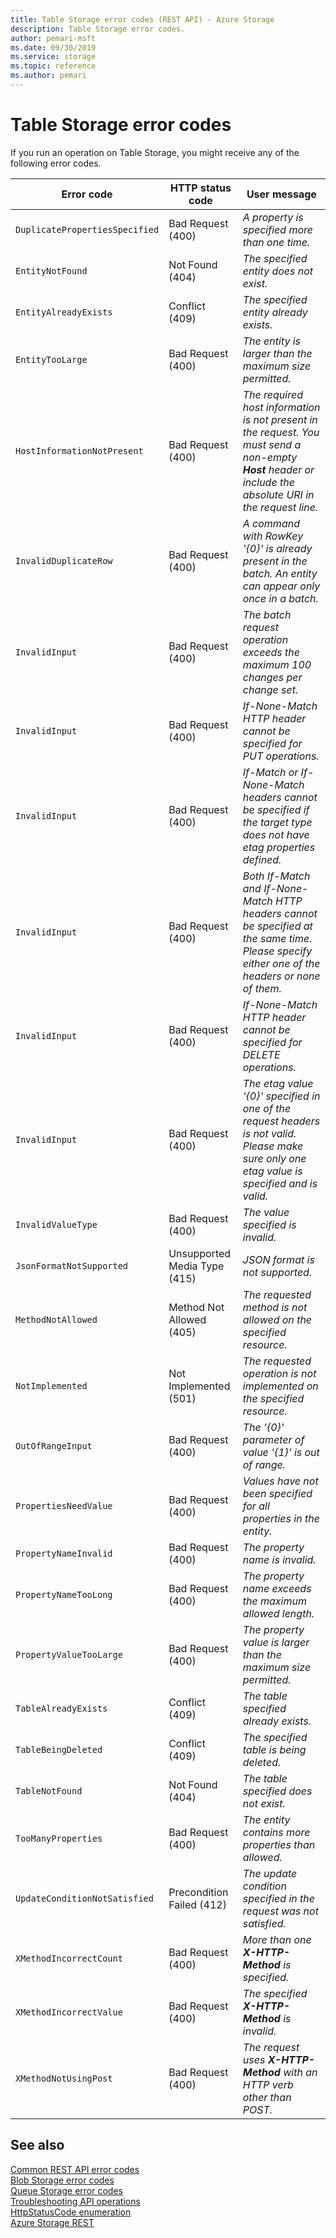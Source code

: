 ```yaml
---
title: Table Storage error codes (REST API) - Azure Storage
description: Table Storage error codes.
author: pemari-msft
ms.date: 09/30/2019
ms.service: storage
ms.topic: reference
ms.author: pemari
---
```


# Table Storage error codes

If you run an operation on Table Storage, you might receive any of the following error codes.  
  
|Error code|HTTP status code|User message|  
|----------------|----------------------|------------------|  
|`DuplicatePropertiesSpecified`|Bad Request (400)|*A property is specified more than one time.*|  
|`EntityNotFound`|Not Found (404)|*The specified entity does not exist.*|  
|`EntityAlreadyExists`|Conflict (409)|*The specified entity already exists.*|  
|`EntityTooLarge`|Bad Request (400)|*The entity is larger than the maximum size permitted.*|  
|`HostInformationNotPresent`|Bad Request (400)|*The required host information is not present in the request. You must send a non-empty **Host** header or include the absolute URI in the request line.*|
|`InvalidDuplicateRow`|Bad Request (400)|*A command with RowKey '{0}' is already present in the batch. An entity can appear only once in a batch.*|
|`InvalidInput`|Bad Request (400)|*The batch request operation exceeds the maximum 100 changes per change set.*|
|`InvalidInput`|Bad Request (400)|*If-None-Match HTTP header cannot be specified for PUT operations.*|
|`InvalidInput`|Bad Request (400)|*If-Match or If-None-Match headers cannot be specified if the target type does not have etag properties defined.*|
|`InvalidInput`|Bad Request (400)|*Both If-Match and If-None-Match HTTP headers cannot be specified at the same time. Please specify either one of the headers or none of them.*|
|`InvalidInput`|Bad Request (400)|*If-None-Match HTTP header cannot be specified for DELETE operations.*|
|`InvalidInput`|Bad Request (400)|*The etag value '{0}' specified in one of the request headers is not valid. Please make sure only one etag value is specified and is valid.*|
|`InvalidValueType`|Bad Request (400)|*The value specified is invalid.*|  
|`JsonFormatNotSupported`|Unsupported Media Type (415)|*JSON format is not supported.*|  
|`MethodNotAllowed`|Method Not Allowed (405)|*The requested method is not allowed on the specified resource.*|  
|`NotImplemented`|Not Implemented (501)|*The requested operation is not implemented on the specified resource.*|  
|`OutOfRangeInput`|Bad Request (400)|*The '{0}' parameter of value '{1}' is out of range.*|  
|`PropertiesNeedValue`|Bad Request (400)|*Values have not been specified for all properties in the entity.*|  
|`PropertyNameInvalid`|Bad Request (400)|*The property name is invalid.*|  
|`PropertyNameTooLong`|Bad Request (400)|*The property name exceeds the maximum allowed length.*|  
|`PropertyValueTooLarge`|Bad Request (400)|*The property value is larger than the maximum size permitted.*|  
|`TableAlreadyExists`|Conflict (409)|*The table specified already exists.*|  
|`TableBeingDeleted`|Conflict (409)|*The specified table is being deleted.*|  
|`TableNotFound`|Not Found (404)|*The table specified does not exist.*|  
|`TooManyProperties`|Bad Request (400)|*The entity contains more properties than allowed.*|  
|`UpdateConditionNotSatisfied`|Precondition Failed (412)|*The update condition specified in the request was not satisfied.*|  
|`XMethodIncorrectCount`|Bad Request (400)|*More than one **X-HTTP-Method** is specified.*|  
|`XMethodIncorrectValue`|Bad Request (400)|*The specified **X-HTTP-Method** is invalid.*|  
|`XMethodNotUsingPost`|Bad Request (400)|*The request uses **X-HTTP-Method** with an HTTP verb other than POST.*|  
  
## See also  

[Common REST API error codes](Common-REST-API-Error-Codes.md)   
[Blob Storage error codes](Blob-Service-Error-Codes.md)   
[Queue Storage error codes](Queue-Service-Error-Codes.md)   
[Troubleshooting API operations](Troubleshooting-API-Operations.md)   
[HttpStatusCode enumeration](https://go.microsoft.com/fwlink/?LinkId=152845)   
[Azure Storage REST](Azure-Storage-Services-REST-API-Reference.md)